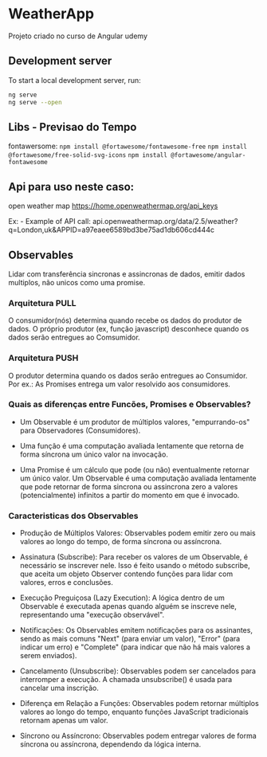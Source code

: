 # WeatherApp
Projeto criado no curso de Angular udemy

## Development server
To start a local development server, run:

```bash
ng serve
ng serve --open
```

## Libs - Previsao do Tempo
fontawersome: 
`npm install @fortawesome/fontawesome-free`
`npm install @fortawesome/free-solid-svg-icons`
`npm install @fortawesome/angular-fontawesome`

## Api para uso neste caso:
open weather map
https://home.openweathermap.org/api_keys

Ex: - Example of API call:
api.openweathermap.org/data/2.5/weather?q=London,uk&APPID=a97eaee6589bd3be75ad1db606cd444c

## Observables
Lidar com transferência sincronas e assincronas de dados, emitir dados multiplos, não unicos como uma promise.

### Arquitetura PULL
O consumidor(nós) determina quando recebe os dados do produtor de dados.
O próprio produtor (ex, função javascript) desconhece quando os dados serão entregues ao Comsumidor.


### Arquitetura PUSH
O produtor determina quando os dados serão entregues ao Consumidor.
Por ex.: As Promises entrega um valor resolvido aos consumidores.

### Quais as diferenças entre Funcões, Promises e Observables?
- Um Observable é um produtor de múltiplos valores, "empurrando-os" para Observadores (Consumidores).

- Uma função é uma computação avaliada lentamente que retorna de forma síncrona um único valor na
invocação.

- Uma Promise é um cálculo que pode (ou não) eventualmente retornar um único valor.
Um Observable é uma computação avaliada lentamente que pode retornar de forma sincrona ou
assincrona zero a valores (potencialmente) infinitos a partir do momento em que é invocado.

### Caracteristicas dos Observables
- Produção de Múltiplos Valores: Observables podem emitir zero ou mais valores
ao longo do tempo, de forma síncrona ou assíncrona.

- Assinatura (Subscribe): Para receber os valores de um Observable, é necessário
se inscrever nele. Isso é feito usando o método subscribe, que aceita um objeto
Observer contendo funções para lidar com valores, erros e conclusões.

- Execução Preguiçosa (Lazy Execution): A lógica dentro de um Observable é
executada apenas quando alguém se inscreve nele, representando uma
"execução observável".

- Notificações: Os Observables emitem notificações para os assinantes, sendo as
mais comuns "Next" (para enviar um valor), "Error" (para indicar um erro) e
"Complete" (para indicar que não há mais valores a serem enviados).

- Cancelamento (Unsubscribe): Observables podem ser cancelados para
interromper a execução. A chamada unsubscribe() é usada para cancelar uma
inscrição.

- Diferença em Relação a Funções: Observables podem retornar múltiplos valores
ao longo do tempo, enquanto funções JavaScript tradicionais retornam apenas
um valor.

- Síncrono ou Assíncrono: Observables podem entregar valores de forma síncrona
ou assíncrona, dependendo da lógica interna.
